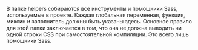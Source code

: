 В папке helpers собираются все инструменты и помощники Sass, используемые в проекте. Каждая глобальная переменная, функция, миксин и заполнитель должны быть указаны здесь. Основное правило для этой папки заключается в том, что она не должна выводить ни одной строки CSS при самостоятельной компиляции. Это всего лишь помощники Sass.
